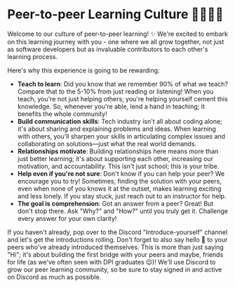 # Peer-to-peer Learning Culture 🤜🤛🤜🤛

Welcome to our culture of peer-to-peer learning! ✨ We're excited to embark on this learning journey with you - one where we all grow together, not just as software developers but as invaluable contributors to each other's learning process.

Here's why this experience is going to be rewarding:

- **Teach to learn**: Did you know that we remember 90% of what we teach? Compare that to the 5-10% from just reading or listening! When you teach, you're not just helping others; you're helping yourself cement this knowledge. So, whenever you're able, lend a hand in teaching; it benefits the whole community!
- **Build communication skills**: Tech industry isn't all about coding alone; it's about sharing and explaining problems and ideas. When learning with others, you'll sharpen your skills in articulating complex issues and collaborating on solutions—just what the real world demands.
- **Relationships motivate**: Building relationships here means more than just better learning; it's about supporting each other, increasing our motivation, and accountability. This isn't just school; this is your tribe.
- **Help even if you're not sure**: Don't know if you can help your peer? We encourage you to try! Sometimes, finding the solution with your peers, even when none of you knows it at the outset, makes learning exciting and less lonely. If you stay stuck, just reach out to an instructor for help.
- **The goal is comprehension**: Got an answer from a peer? Great! But don't stop there. Ask "Why?" and "How?" until you truly get it. Challenge every answer for your own clarity!

If you haven't already, pop over to the Discord "Introduce-yourself" channel and let's get the introductions rolling. Don't forget to also say hello 👋 to your peers who've already introduced themselves. This is more than just saying "Hi"; it's about building the first bridge with your peers and maybe, friends for life (as we've often seen with DPI graduates 😉)! We'll use Discord to grow our peer learning community, so be sure to stay signed in and active on Discord as much as possible.
